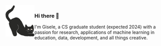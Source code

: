 <img align="left" width=18% src="catplaying.png">

### Hi there 👋

I'm Gisele, a CS graduate student (expected 2024) with a passion for research, applications of machine learning in education, data, development, and all things creative. 
<!--
**paola4/paola4** is a ✨ _special_ ✨ repository because its `README.md` (this file) appears on your GitHub profile.

Here are some ideas to get you started:

- 🔭 I’m currently working on ...
- 🌱 I’m currently learning ...
- 👯 I’m looking to collaborate on ...
- 🤔 I’m looking for help with ...
- 💬 Ask me about ...
- 📫 How to reach me: ...
- 😄 Pronouns: ...
- ⚡ Fun fact: ...
-->
